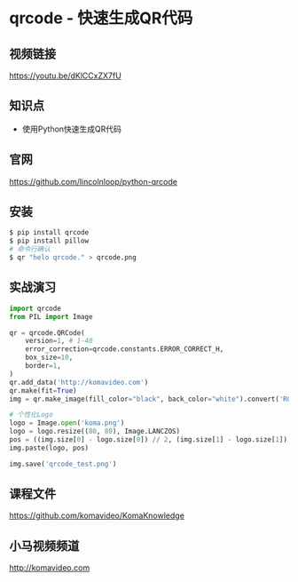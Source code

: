 qrcode - 快速生成QR代码
======================

## 视频链接

https://youtu.be/dKlCCxZX7fU

## 知识点

* 使用Python快速生成QR代码

## 官网

https://github.com/lincolnloop/python-qrcode

## 安装

```bash
$ pip install qrcode
$ pip install pillow
# 命令行确认
$ qr "helo qrcode." > qrcode.png
```

## 实战演习

```python
import qrcode
from PIL import Image

qr = qrcode.QRCode(
    version=1, # 1-40
    error_correction=qrcode.constants.ERROR_CORRECT_H,
    box_size=10,
    border=1,
)
qr.add_data('http://komavideo.com')
qr.make(fit=True)
img = qr.make_image(fill_color="black", back_color="white").convert('RGB')

# 个性化Logo
logo = Image.open('koma.png')
logo = logo.resize((80, 80), Image.LANCZOS)
pos = ((img.size[0] - logo.size[0]) // 2, (img.size[1] - logo.size[1]) // 2)
img.paste(logo, pos)

img.save('qrcode_test.png')
```

## 课程文件

https://github.com/komavideo/KomaKnowledge

## 小马视频频道

http://komavideo.com
